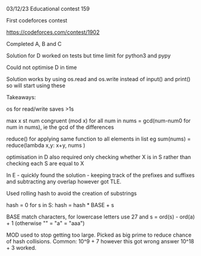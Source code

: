 03/12/23
Educational contest 159

First codeforces contest 

https://codeforces.com/contest/1902

Completed A, B and C

Solution for D worked on tests but time limit for python3 and pypy 

Could not optimise D in time

Solution works by using os.read and os.write instead of input() and print() so will start using these 


Takeaways:

os for read/write saves >1s

max x st num congruent (mod x) for all num in nums = gcd(num-num0 for num in nums), ie the gcd of the differences 

reduce() for applying same function to all elements in list 
eg sum(nums) = reduce(lambda x,y: x+y, nums )

optimisation in D also required only checking whether X is in S rather than checking each S are equal to X 

In E - quickly found the solution - keeping track of the prefixes and suffixes and subtracting any overlap however got TLE.

Used rolling hash to avoid the creation of substrings

hash = 0 
for s in S:
    hash = hash * BASE + s 

BASE match characters, for lowercase letters use 27 and s = ord(s) - ord(a) + 1 (otherwise "" = "a" = "aaa")

MOD used to stop getting too large. Picked as big prime to reduce chance of hash collisions. Common: 10^9 + 7  however this got wrong answer 10^18 + 3 worked. 
